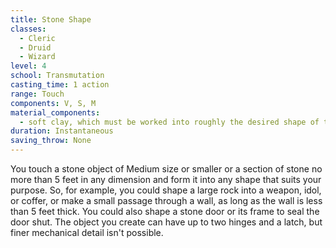 ```yaml
---
title: Stone Shape
classes:
  - Cleric
  - Druid
  - Wizard
level: 4
school: Transmutation
casting_time: 1 action
range: Touch
components: V, S, M
material_components:
  - soft clay, which must be worked into roughly the desired shape of the stone object
duration: Instantaneous
saving_throw: None
---
```


You touch a stone object of Medium size or smaller or a section of stone no more than 5 feet in any dimension and form it into any shape that suits your purpose. So, for example, you could shape a large rock into a weapon, idol, or coffer, or make a small passage through a wall, as long as the wall is less than 5 feet thick. You could also shape a stone door or its frame to seal the door shut. The object you create can have up to two hinges and a latch, but finer mechanical detail isn't possible.
